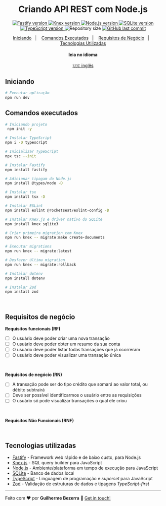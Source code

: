 <h1 align="center">
    <br>
    Criando API REST com Node.js
</h1>

<p align="center">
  <a href="https://fastify.io">
    <img alt="Fastify version" src="https://img.shields.io/badge/fastify-v4.25.2-43853D?style=flat&logo=fastify&logoColor=white&labelColor=20232A&color=5a5a5a">
  </a>

  <a href="https://knexjs.org">
    <img alt="Knex version" src="https://img.shields.io/badge/knex-v3.1.0-43853D?style=flat&logo=knex.js&logoColor=white&labelColor=e16426&color=5a5a5a">
  </a>

  <a href="https://nodejs.org">
    <img alt="Node.js version" src="https://img.shields.io/badge/node.js-v20.11.0-43853D?style=flat&logo=node.js&logoColor=white&labelColor=43853D&color=5a5a5a">
  </a>

  <a href="https://www.sqlite.org/index.html">
    <img alt="SQLite version" src="https://img.shields.io/badge/sqlite-v5.1.7-43853D?style=flat&logo=sqlite&logoColor=white&labelColor=007acc&color=5a5a5a">
  </a>

  <a href="https://www.typescriptlang.org">
    <img alt="TypeScript version" src="https://img.shields.io/badge/typescript-v5.3.3-43853D?style=flat&logo=typescript&logoColor=white&labelColor=007acc&color=5a5a5a">
  </a>

  <img alt="Repository size" src="https://img.shields.io/github/repo-size/gbdsantos/ignite.svg">

  <a href="https://github.com/gbdsantos/ignite/commits/master">
    <img alt="GitHub last commit" src="https://img.shields.io/github/last-commit/gbdsantos/ignite.svg">
  </a>
</p>

<p align="center">
    <a href="#start" alt="Iniciando">Iniciando</a>&nbsp;&nbsp;&nbsp;|&nbsp;&nbsp;&nbsp;
    <a href="#commands" alt="Commands executed">Comandos Executados</a>&nbsp;&nbsp;&nbsp;|&nbsp;&nbsp;&nbsp;
    <a href="#business" alt="Business requirements">Requisitos de Negócio</a>&nbsp;&nbsp;&nbsp;|&nbsp;&nbsp;&nbsp;
    <a href="#technologies" alt="Technologies used">Tecnologias Utilizadas</a>
</p>

<div align="center">
  <h4 align="center">leia no idioma</h4>
  <a href="https://github.com/gbdsantos/ignite" hreflang="en-us" alt="en-us">🇺🇸 inglês
  </a>
</div>

## Iniciando <a name = "start"></a>

```bash
# Executar aplicação
npm run dev
```

## Comandos executados <a name = "commands"></a>

```bash
# Iniciando projeto
 npm init -y

# Instalar TypeScript
npm i -D typescript

# Inicializar TypeScript
npx tsc --init

# Instalar Fastify
npm install fastify

# Adicionar tipagam do Node.js
npm install @types/node -D

# Instalar tsx
npm install tsx -D

# Instalar ESLint
npm install eslint @rocketseat/eslint-config -D

# Instalar Knex.js e driver nativo do SQLite
npm install knex sqlite3

# Criar primeira migration com Knex
npm run knex -- migrate:make create-documents

# Executar migrations
npm run knex -- migrate:latest

# Desfazer última migration
npm run knex -- migrate:rollback

# Instalar dotenv
npm install dotenv

# Instalar Zod
npm install zod
```

<br>

## Requisitos de negócio <a name = "business"></a>

**Requisitos funcionais (RF)**
- [ ] O usuário deve poder criar uma nova transação
- [ ] O usuário deve poder obter um resumo da sua conta
- [ ] O usuário deve poder listar todas transações que já ocorreram
- [ ] O usuário deve poder visualizar uma transação única

<br>

**Requisitos de negócio (RN)**

- [ ] A transação pode ser do tipo crédito que somará ao valor total, ou débito subtrairá
- [ ] Deve ser possível identificarmos o usuário entre as requisições
- [ ] O usuário só pode visualizar transações o qual ele criou

<br>

**Requisitos Não Funcionais (RNF)**

<br>

## Tecnologias utilizadas <a name = "technologies"></a>

- [Fastify](https://fastify.io "Fastify - Framework web rápido e de baixo custo, para Node.js") - Framework web rápido e de baixo custo, para Node.js
- [Knex.js](https://knexjs.org "Knex.js - SQL query builder para JavaScript") - SQL query builder para JavaScript
- [Node.js](https://nodejs.org "Node.js") - Ambiente/plataforma em tempo de execução para JavaScript
- [SQLite](https://www.sqlite.org/index.html "SQLite") - Banco de dados local
- [TypeScript](https://www.typescriptlang.org "TypeScript") - Linguagem de programação e *superset* para JavaScript
- [Zod](https://zod.dev "Zod") - Validação de estruturas de dados e tipagens *TypeScript-first*

---

Feito com ❤️ por **Guilherme Bezerra** 👋 [Get in touch!](https://www.linkedin.com/in/gbdsantos)
